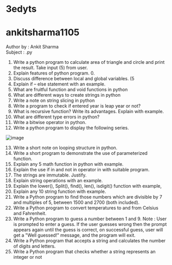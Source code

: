 # 3edyts
# ankitsharma1105
Author by : Ankit Sharma <br>
Subject : .py
1. Write a python program to calculate area of triangle and circle and print the result. Take input (5)
from user.
2. Explain features of python program. 0.
3. Discuss difference between local and global variables. (5
4. Explain if – else statement with an example.
5. What are fruitful function and void functions in python
6. What are different ways to create strings in python
7. Write a note on string slicing in python
8. Write a program to check if entered year is leap year or not?
9. What is recursive function? Write its advantages. Explain with example.
10. What are different type errors in python?
11. Write a bitwise operator in python.
12. Write a python program to display the following series.

 ![image](https://github.com/user-attachments/assets/598baa60-7f4a-4da0-a47f-50a0e85ecba8)
 

13. Write a short note on looping structure in python.
14. Write a short program to demonstrate the use of parameterized function.
15. Explain any 5 math function in python with example.
16. Explain the use if in and not in operator in with suitable program.
17. The strings are immutable. Justify.
18. Explain string operations with an example.
19. Explain the lower(), Split(), find(), len(), isdigit() function with example,
20. Explain any 10 string function with example.
21. Write a Python program to find those numbers which are divisible by 7 and multiples of 5, between 1500
and 2700 (both included).
22. Write a Python program to convert temperatures to and from Celsius and Fahrenheit.
23. Write a Python program to guess a number between 1 and 9.
Note : User is prompted to enter a guess. If the user guesses wrong then the prompt appears again until the
guess is correct, on successful guess, user will get a "Well guessed!" message, and the program will exit.
24. Write a Python program that accepts a string and calculates the number of digits and letters.
25. Write a Python program that checks whether a string represents an integer or not

